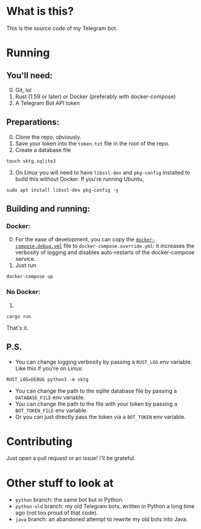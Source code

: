 # What is this?
This is the source code of my Telegram bot.

# Running
## You'll need:
0. Git, lol
1. Rust (1.59 or later) or Docker (preferably with docker-compose)
2. A Telegram Bot API token

## Preparations:
0. Clone the repo, obviously.
1. Save your token into the `token.txt` file in the root of the repo.
2. Create a database file
```shell
touch sktg.sqlite3
```
3. On Linux you will need to have `libssl-dev` and `pkg-config`
installed to build this without Docker.
If you're running Ubuntu,
```shell
sudo apt install libssl-dev pkg-config -y
```
## Building and running:
### Docker:
0. For the ease of development, you can copy the 
[`docker-compose.debug.yml`](docker-compose.debug.yml) file
to `docker-compose.override.yml`:
it increases the verbosity of logging
and disables auto-restarts of the docker-compose service.
1. Just run
```shell
docker-compose up
```

### No Docker:
1.
```shell
cargo run
```
That's it.

## P.S.
* You can change logging verbosity by passing a `RUST_LOG` env variable.
Like this if you're on Linux:
```shell
RUST_LOG=DEBUG python3 -m sktg
```
* You can change the path to the sqlite database file
by passing a `DATABASE_FILE` env variable.
* You can change the path to the file with your token
by passing a `BOT_TOKEN_FILE` env variable.
* Or you can just directly pass the token via a `BOT_TOKEN` env variable.

# Contributing
Just open a pull request or an issue!
I'll be grateful.


# Other stuff to look at
* `python` branch: the same bot but in Python.
* `python-old` branch: my old Telegram bots, written in Python a long time ago (not too proud of that code).
* `java` branch: an abandoned attempt to rewrite my old bots into Java.
